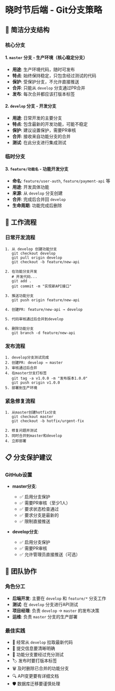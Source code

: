 # 晓时节后端 - Git分支策略

## 🌿 简洁分支结构

### 核心分支

#### 1. `master` 分支 - 生产环境（核心稳定分支）
- **用途**: 生产环境代码，随时可发布
- **特点**: 始终保持稳定，只包含经过测试的代码
- **保护**: 受保护分支，不允许直接推送
- **合并**: 只能从 `develop` 分支通过PR合并
- **发布**: 每次合并都应该打版本标签

#### 2. `develop` 分支 - 开发分支
- **用途**: 日常开发的主要分支
- **特点**: 包含最新的开发功能，可能不稳定
- **保护**: 建议设置保护，需要PR审核
- **合并**: 接收来自功能分支的合并
- **测试**: 在此分支进行集成测试

### 临时分支

#### 3. `feature/功能名` - 功能开发分支
- **命名**: `feature/user-auth`, `feature/payment-api` 等
- **用途**: 开发具体功能
- **来源**: 从 `develop` 分支创建
- **合并**: 完成后合并回 `develop`
- **生命周期**: 功能完成后删除

## 🔄 工作流程

### 日常开发流程
```
1. 从 develop 创建功能分支
   git checkout develop
   git pull origin develop
   git checkout -b feature/new-api

2. 在功能分支开发
   # 开发代码...
   git add .
   git commit -m "实现新API接口"

3. 推送功能分支
   git push origin feature/new-api

4. 创建PR: feature/new-api → develop

5. 代码审核通过后合并到develop

6. 删除功能分支
   git branch -d feature/new-api
```

### 发布流程
```
1. develop分支测试完成
2. 创建PR: develop → master
3. 审核通过后合并
4. 在master分支打标签
   git tag -a v1.0.0 -m "发布版本1.0.0"
   git push origin v1.0.0
5. 部署到生产环境
```

### 紧急修复流程
```
1. 从master创建hotfix分支
   git checkout master
   git checkout -b hotfix/urgent-fix

2. 修复问题并测试
3. 同时合并到master和develop
4. 立即部署
```

## 📋 分支保护建议

### GitHub设置
- **master分支**:
  - ✅ 启用分支保护
  - ✅ 需要PR审核（至少1人）
  - ✅ 要求状态检查通过
  - ✅ 要求分支是最新的
  - ✅ 限制直接推送

- **develop分支**:
  - ✅ 启用分支保护
  - ✅ 需要PR审核
  - ✅ 允许管理员直接推送（可选）

## 👥 团队协作

### 角色分工
- **后端开发**: 主要在 `develop` 和 `feature/*` 分支工作
- **测试**: 在 `develop` 分支进行API测试
- **项目经理**: 负责 `develop` → `master` 的发布决策
- **运维**: 负责 `master` 分支的生产部署

### 最佳实践
- 🔄 经常从 `develop` 拉取最新代码
- 📝 提交信息要清晰明确
- 🧪 功能分支要经过充分测试
- 🏷️ 发布时要打版本标签
- 🗑️ 及时删除已合并的功能分支
- 🔍 API变更要有详细文档
- 🛡️ 数据库迁移要谨慎处理 